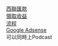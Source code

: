 [西聯匯款](https://www.youtube.com/watch?v=Y_OCbtfWl8E&feature=share)  
[領取收益](https://youtu.be/ij3e9HsY0jw)  
[流程](https://www.kocpc.com.tw/archives/216415)  
[Google Adsense](https://www.google.com.tw/adsense/start/#/?modal_active=none)  
可以同時上Podcast  
